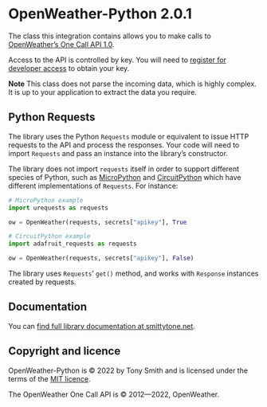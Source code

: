 # OpenWeather-Python 2.0.1

The class this integration contains allows you to make calls to [OpenWeather’s One Call API 1.0](https://openweathermap.org/api/one-call-api).

Access to the API is controlled by key. You will need to [register for developer access](https://openweathermap.org/appid) to obtain your key.

**Note** This class does not parse the incoming data, which is highly complex. It is up to your application to extract the data you require.

## Python Requests

The library uses the Python `Requests` module or equivalent to issue HTTP requests to the API and process the responses. Your code will need to import `Requests` and pass an instance into the library’s constructor.

The library does not import `requests` itself in order to support different species of Python, such as [MicroPython](https://micropyhon.org) and [CircuitPython](https://circuitpython.org) which have different implementations of `Requests`. For instance:

```python
# MicroPython example
import urequests as requests

ow = OpenWeather(requests, secrets["apikey"], True
```

```python
# CircuitPython example
import adafruit_requests as requests

ow = OpenWeather(requests, secrets["apikey"], False)
```

The library uses `Requests`’ `get()` method, and works with `Response` instances created by requests.

## Documentation

You can [find full library documentation at smittytone.net](https://smittytone.net/docs/openweather.html).

## Copyright and licence

OpenWeather-Python is © 2022 by Tony Smith and is licensed under the terms of the [MIT licence](./LICENSE.md).

The OpenWeather One Call API is © 2012—2022, OpenWeather.